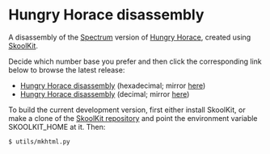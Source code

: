 Hungry Horace disassembly
=========================

A disassembly of the [Spectrum](https://en.wikipedia.org/wiki/ZX_Spectrum)
version of
[Hungry Horace](https://en.wikipedia.org/wiki/Horace_series#Hungry_Horace),
created using [SkoolKit](https://skoolkit.ca).

Decide which number base you prefer and then click the corresponding link below
to browse the latest release:

* [Hungry Horace disassembly](https://skoolkid.github.io/hungryhorace/) (hexadecimal; mirror [here](https://skoolkid.gitlab.io/hungryhorace/))
* [Hungry Horace disassembly](https://skoolkid.github.io/hungryhorace/dec/) (decimal; mirror [here](https://skoolkid.gitlab.io/hungryhorace/dec/))

To build the current development version, first either install SkoolKit, or
make a clone of the [SkoolKit repository](https://github.com/skoolkid/skoolkit)
and point the environment variable SKOOLKIT_HOME at it. Then:

    $ utils/mkhtml.py
